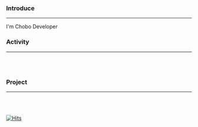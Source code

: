 <h3> Introduce </h3><hr>
I'm Chobo Developer 
<br>
<h3> Activity </h3><hr>
<br><br>
<h3> Project </h3><hr>
<br><br>



[![Hits](https://hits.seeyoufarm.com/api/count/incr/badge.svg?url=https%3A%2F%2Fgithub.com%2FGalaxyOverMe%2Fhit-counter&count_bg=%2379C83D&title_bg=%23555555&icon=&icon_color=%23E7E7E7&title=hits&edge_flat=false)](https://hits.seeyoufarm.com)
